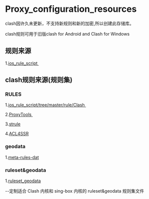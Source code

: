 # Proxy_configuration_resources 
clash因许久未更新，不支持新规则和新的加密,所以创建此存储库。

clash规则可用于旧版clash for Android and Clash for Windows 

## 规则来源
1.[ios_rule_script ](https://github.com/blackmatrix7/ios_rule_script) 
## clash规则来源(规则集)
### RULES 
1.[ios_rule_script/tree/master/rule/Clash ](https://github.com/blackmatrix7/ios_rule_script/tree/master/rule/Clash)

2.[ProxyTools ](https://github.com/mphin/ProxyTools)

3.[strule](https://whatshub.top/strule)

4.[ACL4SSR](https://github.com/ACL4SSR/ACL4SSR)
### geodata
1.[meta-rules-dat](https://github.com/MetaCubeX/meta-rules-dat)
### ruleset&geodata  
1.[ruleset_geodata](https://github.com/DustinWin/ruleset_geodata?tab=readme-ov-file)

--定制适合 Clash 内核和 sing-box 内核的 ruleset&geodata 规则集文件


